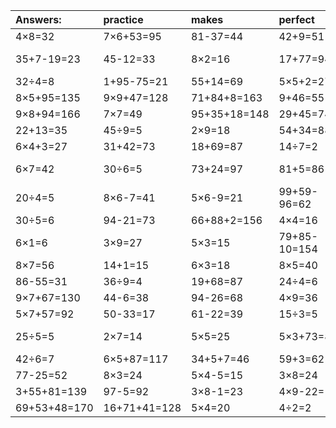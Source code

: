 | Answers: | practice | makes | perfect | ! |
| :--- | :--- | :--- | :--- | :--- |
| 4×8=32 | 7×6+53=95 | 81-37=44 | 42+9=51 | 8×9=72 | 
| 35+7-19=23 | 45-12=33 | 8×2=16 | 17+77=94 | 85+35-26=94 | 
| 32÷4=8 | 1+95-75=21 | 55+14=69 | 5×5+2=27 | 96-87=9 | 
| 8×5+95=135 | 9×9+47=128 | 71+84+8=163 | 9+46=55 | 49÷7=7 | 
| 9×8+94=166 | 7×7=49 | 95+35+18=148 | 29+45=74 | 86-74=12 | 
| 22+13=35 | 45÷9=5 | 2×9=18 | 54+34=88 | 61+27=88 | 
| 6×4+3=27 | 31+42=73 | 18+69=87 | 14÷7=2 | 21÷3=7 | 
| 6×7=42 | 30÷6=5 | 73+24=97 | 81+5=86 | 5×9-11=34 | 
| 20÷4=5 | 8×6-7=41 | 5×6-9=21 | 99+59-96=62 | 2×9-15=3 | 
| 30÷5=6 | 94-21=73 | 66+88+2=156 | 4×4=16 | 3×4=12 | 
| 6×1=6 | 3×9=27 | 5×3=15 | 79+85-10=154 | 5×6=30 | 
| 8×7=56 | 14+1=15 | 6×3=18 | 8×5=40 | 9×7=63 | 
| 86-55=31 | 36÷9=4 | 19+68=87 | 24÷4=6 | 2×4=8 | 
| 9×7+67=130 | 44-6=38 | 94-26=68 | 4×9=36 | 12+16=28 | 
| 5×7+57=92 | 50-33=17 | 61-22=39 | 15÷3=5 | 6×6=36 | 
| 25÷5=5 | 2×7=14 | 5×5=25 | 5×3+73=88 | 42+11-34=19 | 
| 42÷6=7 | 6×5+87=117 | 34+5+7=46 | 59+3=62 | 17+38=55 | 
| 77-25=52 | 8×3=24 | 5×4-5=15 | 3×8=24 | 4×1=4 | 
| 3+55+81=139 | 97-5=92 | 3×8-1=23 | 4×9-22=14 | 6×4=24 | 
| 69+53+48=170 | 16+71+41=128 | 5×4=20 | 4÷2=2 | 7×2=14 | 
